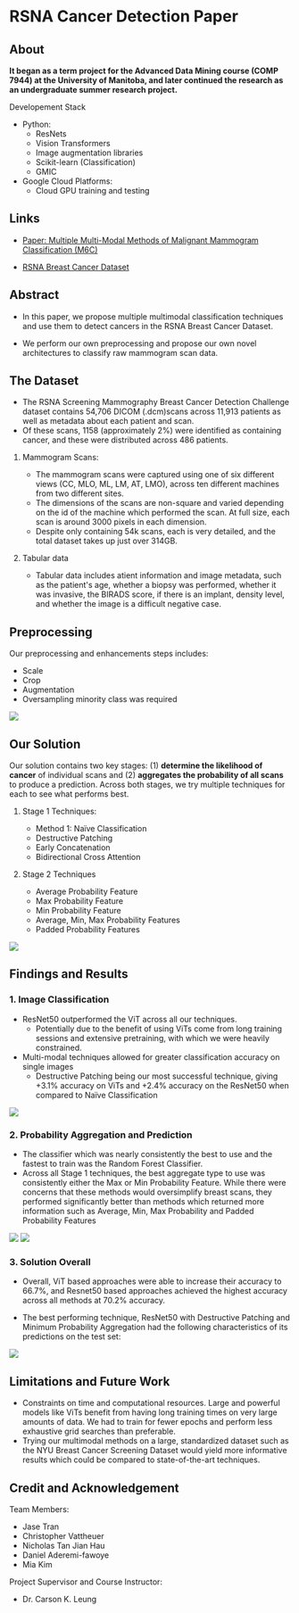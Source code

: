 # RSNA Cancer Detection Paper


## About
**It began as a term project for the Advanced Data Mining course (COMP 7944) at the University of Manitoba, and later continued the research as an undergraduate summer research project.**

Developement Stack
- Python: 
    - ResNets
    - Vision Transformers
    - Image augmentation libraries
    - Scikit-learn (Classification)
    - GMIC
- Google Cloud Platforms: 
    - Cloud GPU training and testing

## Links

- [Paper: Multiple Multi-Modal Methods of Malignant Mammogram Classification (M6C)](Report.pdf) 

- [RSNA Breast Cancer Dataset](https://www.kaggle.com/competitions/rsna-breast-cancer-detection/data)

## Abstract

- In  this  paper,  we propose  multiple  multimodal  classification  techniques  and use  them  to  detect  cancers  in  the  RSNA  Breast  Cancer Dataset. 

- We perform our own preprocessing and propose our own novel architectures to classify raw mammogram scan data.

## The Dataset


- The RSNA Screening Mammography Breast Cancer Detection Challenge dataset contains 54,706 DICOM (.dcm)scans across 11,913 patients as well as metadata about each patient and scan. 
- Of these scans, 1158 (approximately 2%) were identified as containing cancer, and these were distributed across 486 patients. 

1. Mammogram Scans:
    - The mammogram scans were captured using one of six different views (CC, MLO, ML, LM, AT, LMO), across ten different machines from two different sites. 
    - The dimensions of the scans are non-square and varied depending on the id of the machine which performed the scan. At full size, each scan is around 3000 pixels in each dimension.
    - Despite only containing 54k scans, each is very detailed, and the total dataset takes up just over 314GB. 

2. Tabular data
    - Tabular data includes  atient information and image metadata, such as the patient's age, whether a biopsy was performed, whether it was invasive, the BIRADS score, if there is an implant, density level, and whether the image is a difficult negative case. 



## Preprocessing
Our preprocessing and enhancements steps includes:
- Scale
- Crop
- Augmentation
- Oversampling minority class was required

![](assets/preview00.jpg)


## Our Solution

Our solution contains two key stages: (1) **determine the likelihood of cancer** of individual scans and (2) **aggregates the probability of all scans** to produce a prediction. Across both stages, we try multiple techniques for each to see what
performs best.

1. Stage 1 Techniques:
    - Method 1: Naïve Classification
    - Destructive Patching
    - Early Concatenation
    - Bidirectional Cross Attention

2. Stage 2 Techniques
    - Average Probability Feature
    - Max Probability Feature
    - Min Probability Feature
    - Average, Min, Max Probability Features
    - Padded Probability Features

![](assets/preview01.jpg)


## Findings and Results

### 1. Image Classification

- ResNet50 outperformed the ViT across all our techniques.
    - Potentially due to the benefit of using ViTs come from long training sessions and extensive pretraining, with which we were heavily constrained.
- Multi-modal techniques allowed for greater classification accuracy on single images
    - Destructive Patching being our most successful technique, giving +3.1% accuracy on ViTs and +2.4% accuracy on the ResNet50 when compared to Naïve Classification

![](assets/preview02.jpg)


### 2. Probability Aggregation and Prediction


- The classifier which was nearly consistently the best to use and the fastest to train was the Random Forest Classifier. 
- Across all Stage 1 techniques, the best aggregate type to use was consistently either the 
Max or Min Probability Feature. While there were concerns that these methods would oversimplify breast scans, they performed significantly better than methods which returned  more information such as Average, Min, Max Probability and Padded Probability Features

![](assets/preview03.jpg)
![](assets/preview04.jpg)

### 3. Solution Overall

- Overall, ViT based approaches were able to increase their accuracy to 66.7%, and Resnet50 based approaches achieved the highest accuracy across all methods at 70.2% 
accuracy.

- The best performing technique, ResNet50 with Destructive Patching and Minimum Probability Aggregation had the following characteristics of its predictions on the test set:  

![](assets/preview05.jpg)


## Limitations and Future Work

- Constraints on time and computational resources. Large and powerful models like ViTs benefit from having long training times on very large amounts of data. We had to train for fewer epochs and perform less exhaustive grid searches than preferable. 
- Trying our multimodal methods on a large, standardized dataset such as the NYU Breast Cancer Screening Dataset would yield more informative results which could be compared to state-of-the-art techniques. 


## Credit and Acknowledgement

Team Members:
- Jase Tran
- Christopher Vattheuer
- Nicholas Tan Jian Hau
- Daniel Aderemi-fawoye
- Mia Kim

Project Supervisor and Course Instructor: 
- Dr. Carson K. Leung
